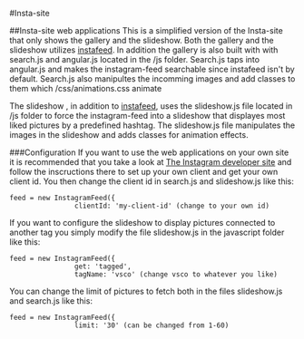 #Insta-site

##Insta-site web applications
This is a simplified version of the Insta-site that only shows the gallery and the slideshow.
Both the gallery and the slideshow utilizes [instafeed](http://instafeedjs.com). In addition the gallery is also built with with search.js and angular.js located in the /js folder. Search.js taps into angular.js and makes the instagram-feed searchable since instafeed isn't by default. Search.js also manipultes the incomming images and add classes to them which /css/animations.css animate    

The slideshow , in addition to [instafeed](http://instafeedjs.com), uses the slideshow.js file located in /js folder to force the instagram-feed into a slideshow that displayes most liked pictures by a predefined hashtag. The slideshow.js file manipulates the images in the slideshow and adds classes for animation effects.

###Configuration
If you want to use the web applications on your own site it is recommended that you take a look at [The Instagram developer site](http://instagram.com/developer/ "Instagram developer") and follow the inscructions there to set up your own client and get your own client id. You then change the client id in search.js and slideshow.js like this:

```
feed = new InstagramFeed({
                clientId: 'my-client-id' (change to your own id)
```

If you want to configure the slideshow to display pictures connected to another tag you simply modify the file slideshow.js in the javascript folder like this:

```
feed = new InstagramFeed({
                get: 'tagged',
                tagName: 'vsco' (change vsco to whatever you like)
```
You can change the limit of pictures to fetch both in the files slideshow.js and search.js like this:

```
feed = new InstagramFeed({
                limit: '30' (can be changed from 1-60)
```